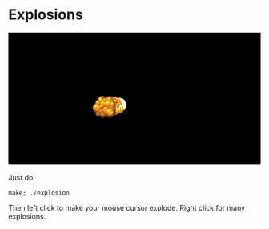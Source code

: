 # Explosions

![](art/epeek.gif)

Just do:

    make; ./explosion

Then left click to make your mouse cursor explode. Right click for many explosions.
